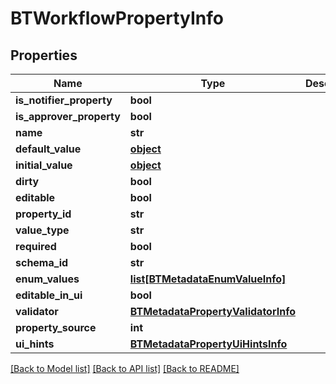 # BTWorkflowPropertyInfo

## Properties
Name | Type | Description | Notes
------------ | ------------- | ------------- | -------------
**is_notifier_property** | **bool** |  | [optional] 
**is_approver_property** | **bool** |  | [optional] 
**name** | **str** |  | [optional] 
**default_value** | [**object**](.md) |  | [optional] 
**initial_value** | [**object**](.md) |  | [optional] 
**dirty** | **bool** |  | [optional] 
**editable** | **bool** |  | [optional] 
**property_id** | **str** |  | [optional] 
**value_type** | **str** |  | [optional] 
**required** | **bool** |  | [optional] 
**schema_id** | **str** |  | [optional] 
**enum_values** | [**list[BTMetadataEnumValueInfo]**](BTMetadataEnumValueInfo.md) |  | [optional] 
**editable_in_ui** | **bool** |  | [optional] 
**validator** | [**BTMetadataPropertyValidatorInfo**](BTMetadataPropertyValidatorInfo.md) |  | [optional] 
**property_source** | **int** |  | [optional] 
**ui_hints** | [**BTMetadataPropertyUiHintsInfo**](BTMetadataPropertyUiHintsInfo.md) |  | [optional] 

[[Back to Model list]](../README.md#documentation-for-models) [[Back to API list]](../README.md#documentation-for-api-endpoints) [[Back to README]](../README.md)


